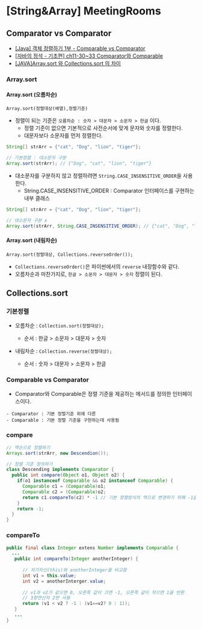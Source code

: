 # [String&Array] MeetingRooms

## Comparator vs Comparator
- [[Java] 객체 정렬하기 1부 - Comparable vs Comparator](https://www.daleseo.com/java-comparable-comparator/)
- [[자바의 정석 - 기초편] ch11-30~33 Comparator와 Comparable](https://www.youtube.com/watch?v=EW3Mub24wYg)
- [[JAVA]Array.sort 와 Collections.sort 의 차이](https://devlog-wjdrbs96.tistory.com/68)

### Array.sort

#### Array.sort (오름차순)

```
Array.sort(정렬대상(배열),정렬기준) 
```

- 정렬이 되는 기준은 `오름차순 : 숫자 > 대문자 > 소문자 > 한글` 이다.
  - 정렬 기준이 없으면 기본적으로 사전순서에 맞게 문자와 숫자를 정렬한다.
  - 대문자보다 소문자를 먼저 정렬한다.


```java
String[] strArr = {"cat", "Dog", "lion", "tiger"};

// 기본정렬 : 대소문자 구분
Array.sort(strArr); // {"Dog", "cat", "lion", "tiger"}
```
  
- 대소문자를 구분하지 않고 정렬하려면 `String.CASE_INSENSITIVE_ORDER`을 사용한다.
  - String.CASE_INSENSITIVE_ORDER : Comparator 인터페이스를 구현하는 내부 클래스 


```java
String[] strArr = {"cat", "Dog", "lion", "tiger"};

// 대소문자 구분 x
Array.sort(strArr, String.CASE_INSENSITIVE_ORDER); // {"cat", "Dog", "lion", "tiger"}
```

#### Array.sort (내림차순)

```
Array.sort(정렬대상, Collections.reverseOrder());
```

- `Collections.reverseOrder()`은 파이썬에서의 `reverse` 내장함수와 같다.
- 오름차순과 마찬가지로, `한글 > 소문자 > 대문자 > 숫자` 정렬이 된다. 



## Collections.sort 


### 기본정렬

- 오름차순 : `Collection.sort(정렬대상);`
  - 순서 : 한글 > 소문자 > 대문자 > 숫자
  
- 내림차순 : `Collection.reverse(정렬대상);`
  - 순서 : 숫자 > 대문자 > 소문자 > 한글




### Comparable vs Comparator
- Comparator와 Comparable은 정렬 기준을 제공하는 메서드를 정의한 인터페이스이다. 

```note
- Comparator : 기본 정렬기준 외에 다른 
- Comparable : 기본 정렬 기준을 구현하는데 사용됨
```

### compare

```java
// 역순으로 정렬하기
Arrays.sort(strArr, new Descendion()); 

// 정렬 기준 정의하기
class Descending implements Comparator {
  public int compare(Object o1, Object o2) {
    if(o1 instanceof Comparable && o2 instanceof Comparable) {
      Comparable c1 = (Comparable)o1;
      Comparable c2 = (Comparable)o2;
      return c1.compareTo(c2) * -1 // 기본 정렬방식의 역으로 변경하기 위해 -1을 곱함
    }
    return -1;
  }
}
```


### compareTo

```java
public final class Integer extens Number implements Comparable {
  ...
   public int compareTo(Integer anotherInteger) {
   
      // 자기자신(this)와 anotherInteger을 비교함
      int v1 = this.value;
      int v2 = anotherInterger.value;
      
      // v1과 v2가 같으면 0, 오른쪽 값이 크면 -1, 오른쪽 같이 작으면 1을 반환
      // 3항연산자 2번 사용
      return (v1 < v2 ? -1 : (v1==v2? 0 : 1));
   }
   ...
}
```

